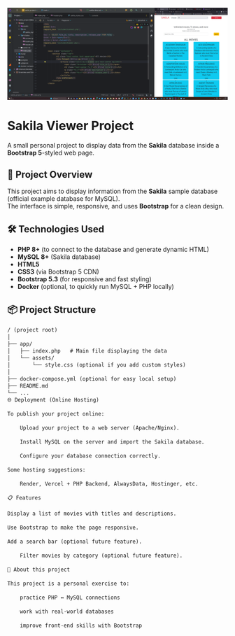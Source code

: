 ![Screenshot](./app/assets/screenshot.png)
# Sakila Viewer Project

A small personal project to display data from the **Sakila** database inside a **Bootstrap 5**-styled web page.

## 🚀 Project Overview

This project aims to display information from the **Sakila** sample database (official example database for MySQL).  
The interface is simple, responsive, and uses **Bootstrap** for a clean design.

## 🛠️ Technologies Used

- **PHP 8+** (to connect to the database and generate dynamic HTML)
- **MySQL 8+** (Sakila database)
- **HTML5**
- **CSS3** (via Bootstrap 5 CDN)
- **Bootstrap 5.3** (for responsive and fast styling)
- **Docker** (optional, to quickly run MySQL + PHP locally)

## 📦 Project Structure

```plaintext
/ (project root)
│
├── app/
│   ├── index.php   # Main file displaying the data
│   └── assets/
│       └── style.css (optional if you add custom styles)
│
├── docker-compose.yml (optional for easy local setup)
├── README.md
└── ...
🌐 Deployment (Online Hosting)

To publish your project online:

    Upload your project to a web server (Apache/Nginx).

    Install MySQL on the server and import the Sakila database.

    Configure your database connection correctly.

Some hosting suggestions:

    Render, Vercel + PHP Backend, AlwaysData, Hostinger, etc.

📋 Features

Display a list of movies with titles and descriptions.

Use Bootstrap to make the page responsive.

Add a search bar (optional future feature).

    Filter movies by category (optional future feature).

🤔 About this project

This project is a personal exercise to:

    practice PHP ↔ MySQL connections

    work with real-world databases

    improve front-end skills with Bootstrap